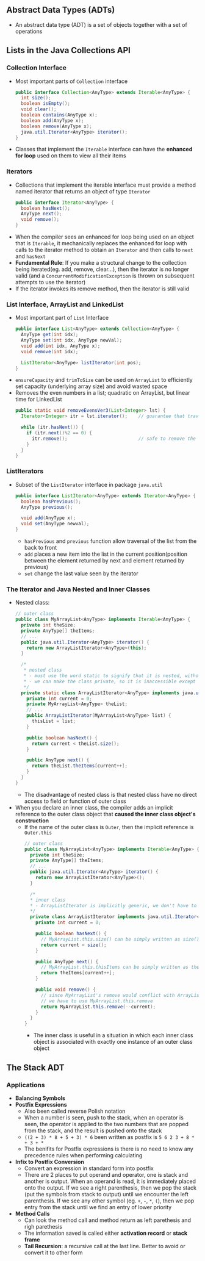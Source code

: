 ## Abstract Data Types (ADTs)

- An abstract data type (ADT) is a set of objects together with a set of operations

## Lists in the Java Collections API

### Collection Interface

- Most important parts of `Collection` interface
  ```java
  public interface Collection<AnyType> extends Iterable<AnyType> {
    int size();
    boolean isEmpty();
    void clear();
    boolean contains(AnyType x);
    boolean add(AnyType x);
    boolean remove(AnyType x);
    java.util.Iterator<AnyType> iterator();
  }
  ```
- Classes that implement the `Iterable` interface can have the **enhanced for loop** used on them to view all their items

### Iterators

- Collections that implement the iterable interface must provide a method named iterator that returns an object of type `Iterator`
  ```java
  public interface Iterator<AnyType> {
    boolean hasNext();
    AnyType next();
    void remove();
  }
  ```
- When the compiler sees an enhanced for loop being used on an object that is `Iterable`, it mechanically replaces the enhanced for loop with calls to the iterator method to obtain an `Iterator` and then calls to `next` and `hasNext`
- **Fundamental Rule**: If you make a structural change to the collection being iterated(eg. add, remove, clear...), then the iterator is no longer valid (and a `ConcurrentModificationException` is thrown on subsequent attempts to use the iterator)
- If the iterator invokes its remove method, then the iterator is still valid


### List Interface, ArrayList and LinkedList

- Most important part of `List` Interface
  ```java
  public interface List<AnyType> extends Collection<AnyType> {
    AnyType get(int idx);
    AnyType set(int idx, AnyType newVal);
    void add(int idx, AnyType x);
    void remove(int idx);

    ListIterator<AnyType> listIterator(int pos);
  }
  ```
- `ensureCapacity` and `trimToSize` can be used on `ArrayList` to efficiently set capacity (underlying array size) and avoid wasted space
- Removes the even numbers in a list; quadratic on ArrayList, but linear time for LinkedList
  ```java
  public static void removeEvensVer3(List<Integer> lst) {
    Iterator<Integer> itr = lst.iterator();    // guarantee that traverse the list is O(N)

    while (itr.hasNext()) {
      if (itr.next()%2 == 0) {
        itr.remove();                          // safe to remove the element returned by next in O(1)
      }
    }
  }
  ```

### ListIterators

- Subset of the `ListIterator` interface in package `java.util`
  ```java
  public interface ListIterator<AnyType> extends Iterator<AnyType> {
    boolean hasPrevious();
    AnyType previous();

    void add(AnyType x);
    void set(AnyType newval);
  }
  ```
  - `hasPrevious` and `previous` function allow traversal of the list from the back to front
  - `add` places a new item into the list in the current position(position between the element returned by next and element returned by previous)
  - `set` change the last value seen by the iterator

### The Iterator and Java Nested and Inner Classes

- Nested class:
  ```java
  // outer class
  public class MyArrayList<AnyType> implements Iterable<AnyType> {
    private int theSize;
    private AnyType[] theItems;
    // ...
    public java.util.Iterator<AnyType> iterator() {
      return new ArrayListIterator<AnyType>(this);
    }

    /* 
     * nested class
     * - must use the word static to signify that it is nested, without it we will get inner class instead of nested class
     * - we can make the class private, so it is inaccessible except by the outer class
     */
    private static class ArrayListIterator<AnyType> implements java.util.Iterator<AnyType> {
      private int current = 0;
      private MyArrayList<AnyType> theList;
      // ...
      public ArrayListIterator(MyArrayList<AnyType> list) {
        thisList = list;
      }

      public boolean hasNext() {
        return current < theList.size();
      }

      public AnyType next() {
        return theList.theItems[current++];
      }
    }
  }
  ```
  - The disadvantage of nested class is that nested class have no direct access to field or function of outer class
- When you declare an inner class, the compiler adds an implicit reference to the outer class object that **caused the inner class object's construction**
  - If the name of the outer class is `Outer`, then the implicit reference is `Outer.this`
    ```java
    // outer class
    public class MyArrayList<AnyType> implements Iterable<AnyType> {
      private int theSize;
      private AnyType[] theItems;
      // ...
      public java.util.Iterator<AnyType> iterator() {
        return new ArrayListIterator<AnyType>();
      }

      /* 
      * inner class
      * - ArrayListIterator is implicitly generic, we don't have to say so
      */
      private class ArrayListIterator implements java.util.Iterator<AnyType> {
        private int current = 0;
  
        public boolean hasNext() {
          // MyArrayList.this.size() can be simply written as size()
          return current < size();
        }

        public AnyType next() {
          // MyArrayList.this.thisItems can be simply written as theItems
          return theItems[current++];
        }

        public void remove() {
          // since MyArrayList's remove would conflict with ArrayListIterator's remove
          // we have to use MyArrayList.this.remove
          return MyArrayList.this.remove(--current);
        }
      }
    }
    ```
    - The inner class is useful in a situation in which each inner class object is associated with exactly one instance of an outer class object


## The Stack ADT

### Applications
 
- **Balancing Symbols**
- **Postfix Expressions**
  - Also been called reverse Polish notation
  - When a number is seen, push to the stack, when an operator is seen, the operator is applied to the two numbers that are popped from the stack, and the result is pushed onto the stack
  - `((2 + 3) * 8 + 5 + 3) * 6` been written as postfix is `5 6 2 3 + 8 * + 3 + *`
  - The benifits for Postfix expressions is there is no need to know any precedence rules when performing calculating
- **Infix to Postfix Conversion**
  - Convert an expression in standard form into postfix
  - There are 2 places to put operand and operator, one is stack and another is output. When an operand is read, it is immediately placed onto the output. If we see a right parenthesis, then we pop the stack (put the symbols from stack to output) until we encounter the left parenthesis. If we see any other symbol (eg. `+`, `-`, `*`, `(`), then we pop entry from the stack until we find an entry of lower priority
- **Method Calls**
  - Can look the method call and method return as left parethesis and righ parethesis
  - The information saved is called either **activation record** or **stack frame**
  - **Tail Recursion**: a recursive call at the last line. Better to avoid or convert it to other form
